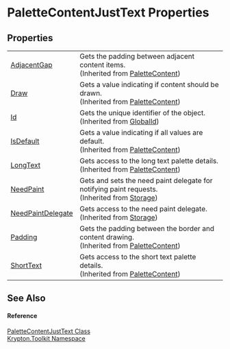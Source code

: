 # PaletteContentJustText Properties




## Properties
<table>
<tr>
<td><a href="ad2c8598-eae5-4225-99d6-ac75122f787c.md">AdjacentGap</a></td>
<td>Gets the padding between adjacent content items.<br />(Inherited from <a href="600fddc4-c6c6-d210-7fd3-d71ea95305c6.md">PaletteContent</a>)</td></tr>
<tr>
<td><a href="4f22b858-a5a2-a25b-cd74-d48ac3b372a9.md">Draw</a></td>
<td>Gets a value indicating if content should be drawn.<br />(Inherited from <a href="600fddc4-c6c6-d210-7fd3-d71ea95305c6.md">PaletteContent</a>)</td></tr>
<tr>
<td><a href="71a6846f-bfb6-fb58-b361-6b43ae0583a8.md">Id</a></td>
<td>Gets the unique identifier of the object.<br />(Inherited from <a href="9ef2ca3a-e03e-8927-105a-2f9a6fbdf849.md">GlobalId</a>)</td></tr>
<tr>
<td><a href="e18ee7d7-df66-6176-15bd-70cc401f7cb3.md">IsDefault</a></td>
<td>Gets a value indicating if all values are default.<br />(Inherited from <a href="600fddc4-c6c6-d210-7fd3-d71ea95305c6.md">PaletteContent</a>)</td></tr>
<tr>
<td><a href="30ae2205-7b39-2e2c-f327-016716aaae5e.md">LongText</a></td>
<td>Gets access to the long text palette details.<br />(Inherited from <a href="600fddc4-c6c6-d210-7fd3-d71ea95305c6.md">PaletteContent</a>)</td></tr>
<tr>
<td><a href="097a0f47-e60c-4bf7-802c-8391c6d8feff.md">NeedPaint</a></td>
<td>Gets and sets the need paint delegate for notifying paint requests.<br />(Inherited from <a href="8406cf55-79a3-e579-4094-be084e489431.md">Storage</a>)</td></tr>
<tr>
<td><a href="879ca7f2-32c5-8581-44f2-c7aee6491db2.md">NeedPaintDelegate</a></td>
<td>Gets access to the need paint delegate.<br />(Inherited from <a href="8406cf55-79a3-e579-4094-be084e489431.md">Storage</a>)</td></tr>
<tr>
<td><a href="d85c877d-e719-5e7b-ab53-4bbaa1397442.md">Padding</a></td>
<td>Gets the padding between the border and content drawing.<br />(Inherited from <a href="600fddc4-c6c6-d210-7fd3-d71ea95305c6.md">PaletteContent</a>)</td></tr>
<tr>
<td><a href="b3ae6c80-a8a5-522f-e609-3181c6fb7713.md">ShortText</a></td>
<td>Gets access to the short text palette details.<br />(Inherited from <a href="600fddc4-c6c6-d210-7fd3-d71ea95305c6.md">PaletteContent</a>)</td></tr>
</table>

## See Also


#### Reference
<a href="a0ac419f-2b75-ef7c-de09-cf564d6f0647.md">PaletteContentJustText Class</a>  
<a href="79d2eac2-21f4-54ff-7552-b20c33c30600.md">Krypton.Toolkit Namespace</a>  
